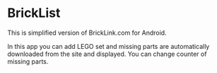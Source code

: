 # BrickList
This is simplified version of BrickLink.com for Android.

In this app you can add LEGO set and missing parts are automatically downloaded from the site and displayed. You can change counter of missing parts.
